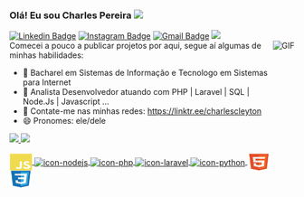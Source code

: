 ### Olá! Eu sou Charles Pereira <img src="https://raw.githubusercontent.com/aemmadi/aemmadi/master/wave.gif" width="30px">
[![Linkedin Badge](https://img.shields.io/badge/-charlescleyton-blue?style=flat-square&logo=Linkedin&logoColor=white&link=https://www.linkedin.com/in/charlescleyton/)](https://www.linkedin.com/in/charlescleyton/)
[![Instagram Badge](https://img.shields.io/badge/-charlescleyton-purple?style=flat-square&logo=instagram&logoColor=white&link=https://instagram.com/charlescleyton/)](https://instagram.com/charlescleyton)
[![Gmail Badge](https://img.shields.io/badge/-charles.pereira.ti@gmail.com-c14438?style=flat-square&logo=Gmail&logoColor=white&link=mailto:charles.pereira.ti@gmail.com)](mailto:charles.pereira.ti@gmail.com)
![](https://komarev.com/ghpvc/?username=charlescleyton)<br>
<img align="right" height="100px" alt="GIF" src="https://i.pinimg.com/originals/e4/26/70/e426702edf874b181aced1e2fa5c6cde.gif" />
Comecei a pouco a publicar projetos por aqui, segue aí algumas de minhas habilidades:
- 🌱 Bacharel em Sistemas de Informação e Tecnologo em Sistemas para Internet
- 🔭 Analista Desenvolvedor atuando com PHP | Laravel | SQL | Node.Js | Javascript ...
- 👯 Contate-me nas minhas redes: https://linktr.ee/charlescleyton
- 😄 Pronomes: ele/dele

<div>
  <a href="https://github.com/charlescleyton">
  <img height="180em" src="https://github-readme-stats.vercel.app/api?username=charlescleyton&show_icons=true&theme=transparent&include_all_commits=true&count_private=true"/>
  <img height="180em" src="https://github-readme-stats.vercel.app/api/top-langs/?username=charlescleyton&layout=compact&langs_count=7&theme=transparent"/>
</div>
<br><div style="display: inline_block">
  <img align="center" alt="icon-js" height="30" width="40" src="https://raw.githubusercontent.com/devicons/devicon/master/icons/javascript/javascript-plain.svg">
  <img align="center" alt="icon-nodejs" height="30" width="40" src="https://cdn.jsdelivr.net/gh/devicons/devicon/icons/nodejs/nodejs-original.svg">
  <img align="center" alt="icon-php" height="30" width="40" src="https://cdn.jsdelivr.net/gh/devicons/devicon@latest/icons/php/php-original.svg" />
  <img align="center" alt="icon-laravel" height="30" width="40" src="https://cdn.jsdelivr.net/gh/devicons/devicon@latest/icons/laravel/laravel-original.svg">
  <img align="center" alt="icon-python" height="30" width="40" src="https://cdn.jsdelivr.net/gh/devicons/devicon@latest/icons/python/python-original.svg">
  <img align="center" alt="icon-html" height="30" width="40" src="https://raw.githubusercontent.com/devicons/devicon/master/icons/html5/html5-original.svg">
  <img align="center" alt="icon-css" height="30" width="40" src="https://raw.githubusercontent.com/devicons/devicon/master/icons/css3/css3-original.svg">    
</div>

